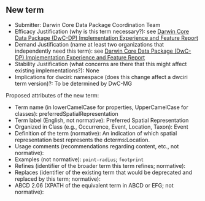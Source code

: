 ## New term

* Submitter: Darwin Core Data Package Coordination Team
* Efficacy Justification (why is this term necessary?): see [Darwin Core Data Package (DwC-DP) Implementation Experience and Feature Report](https://gbif.github.io/dwc-dp/docs/dwc_dp_implementation_feature_reports.pdf)
* Demand Justification (name at least two organizations that independently need this term): see [Darwin Core Data Package (DwC-DP) Implementation Experience and Feature Report](https://gbif.github.io/dwc-dp/docs/dwc_dp_implementation_feature_reports.pdf)
* Stability Justification (what concerns are there that this might affect existing implementations?): None
* Implications for dwciri: namespace (does this change affect a dwciri term version)?: To be determined by DwC-MG

Proposed attributes of the new term:

* Term name (in lowerCamelCase for properties, UpperCamelCase for classes): preferredSpatialRepresentation
* Term label (English, not normative): Preferred Spatial Representation
* Organized in Class (e.g., Occurrence, Event, Location, Taxon): Event
* Definition of the term (normative): An indication of which spatial representation best represents the dcterms:Location.
* Usage comments (recommendations regarding content, etc., not normative): 
* Examples (not normative): `point-radius`; `footprint`
* Refines (identifier of the broader term this term refines; normative): 
* Replaces (identifier of the existing term that would be deprecated and replaced by this term; normative): 
* ABCD 2.06 (XPATH of the equivalent term in ABCD or EFG; not normative): 
